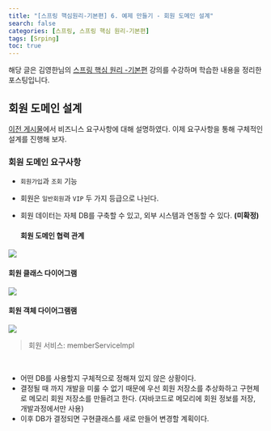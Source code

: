 ```yaml
---
title: "[스프링 핵심원리-기본편] 6. 예제 만들기 - 회원 도메인 설계"
search: false
categories: [스프링, 스프링 핵심 원리-기본편]
tags: [Srping]
toc: true
---
```




해당 글은 김영한님의 [스프링 핵심 원리 -기본편](https://www.inflearn.com/course/%EC%8A%A4%ED%94%84%EB%A7%81-%ED%95%B5%EC%8B%AC-%EC%9B%90%EB%A6%AC-%EA%B8%B0%EB%B3%B8%ED%8E%B8/dashboard) 강의를 수강하며 학습한 내용을 정리한 포스팅입니다.



## 회원 도메인 설계

[이전 게시물]({{site.url}}/posts/spring-basics-05)에서 비즈니스 요구사항에 대해 설명하였다. 이제 요구사항을 통해 구체적인 설계를 진행해 보자.



### 회원 도메인 요구사항

- `회원가입`과 `조회` 기능

- 회원은 `일반회원`과 `VIP` 두 가지 등급으로 나뉜다.

- 회원 데이터는 자체 DB를 구축할 수 있고, 외부 시스템과 연동할 수 있다. **(미확정)**



  #### 회원 도메인 협력 관계
![]({{site.url}}/assets/img/post/spring/basics/06/img01.PNG)




  #### 회원 클래스 다이어그램
  ![]({{site.url}}/assets/img/post/spring/basics/06/img02.PNG)



  #### 회원 객체 다이어그램램
  ![]({{site.url}}/assets/img/post/spring/basics/06/img03.PNG)

> 회원 서비스: memberServiceImpl



<br>

- 어떤 DB를 사용할지 구체적으로 정해져 있지 않은 상황이다.
- 결정될 때 까지 개발을 미룰 수 없기 때문에 우선 회원 저장소를 추상화하고 구현체로 메모리 회원 저장소를 만들려고 한다. (자바코드로 메모리에 회원 정보를 저장, 개발과정에서만 사용)
- 이후 DB가 결정되면 구현클래스를 새로 만들어 변경할 계획이다.

